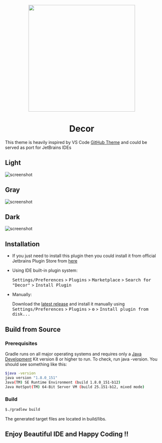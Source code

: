 <p align="center"><img src="https://raw.githubusercontent.com/easternenterprise/Jetbrains-Theme/main/src/main/resources/META-INF/pluginIcon.svg" width="350"></p>
<p align="center"><h1 align="center">Decor</h1></p>

<!-- Plugin description -->
This theme is heavily inspired by VS
Code [GitHub Theme](https://marketplace.visualstudio.com/items?itemName=GitHub.github-vscode-theme) and could be served
as port for JetBrains IDEs
<!-- Plugin description end -->

## Light

![screenshot](https://github.com/easternenterprise/Jetbrains-Theme/blob/main/readme/images/light.PNG)

## Gray

![screenshot](https://github.com/easternenterprise/Jetbrains-Theme/blob/main/readme/images/gray.PNG)

## Dark

![screenshot](https://github.com/easternenterprise/Jetbrains-Theme/blob/main/readme/images/dark.PNG)

## Installation

- If you just need to install this plugin then you could install it from official Jetbrains Plugin Store
  from [here](https://plugins.jetbrains.com/plugin)

- Using IDE built-in plugin system:

  <kbd>Settings/Preferences</kbd> > <kbd>Plugins</kbd> > <kbd>Marketplace</kbd> > <kbd>Search for "Decor"</kbd> >
  <kbd>Install Plugin</kbd>

- Manually:

  Download the [latest release](https://github.com/easternenterprise/Jetbrains-Theme/releases/latest) and install it
  manually using
  <kbd>Settings/Preferences</kbd> > <kbd>Plugins</kbd> > <kbd>⚙️</kbd> > <kbd>Install plugin from disk...</kbd>

## Build from Source

### Prerequisites

Gradle runs on all major operating systems and requires only a [Java Development](https://jdk.java.net/) Kit version 8
or higher to run. To check, run java -version. You should see something like this:

```bash
$java -version
java version "1.8.0_151"
Java(TM) SE Runtime Environment (build 1.8.0_151-b12)
Java HotSpot(TM) 64-Bit Server VM (build 25.151-b12, mixed mode)
```

### Build

```bash
$./gradlew build
```

The generated target files are located in build/libs.

## Enjoy Beautiful IDE and Happy Coding !!
